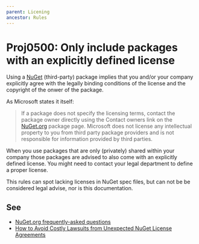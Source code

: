 ```yaml
---
parent: Licening
ancestor: Rules
---
```


# Proj0500: Only include packages with an explicitly defined license
Using a [NuGet](https://www.nuget.org) (third-party) package implies that you
and/or your company explicitly agree with the legally binding conditions of the
license and the copyright of the onwer of the package.

As Microsoft states it itself:
> If a package does not specify the licensing terms, contact the package owner
> directly using the Contact owners link on the [NuGet.org](https://www.nuget.org)
> package page. Microsoft does not license any intellectual property to you
> from third party package providers and is not responsible for information
> provided by third parties.

When you use packages that are only (privately) shared within your company
those packages are advised to also come with an explicitly defined license. You
might need to contact your legal department to define a proper license.

This rules can spot lacking licenses in NuGet spec files, but can not be be
considered legal advise, nor is this documentation.
 
## See
* [NuGet.org frequently-asked questions](https://learn.microsoft.com/nuget/nuget-org/nuget-org-faq#license-terms)
* [How to Avoid Costly Lawsuits from Unexpected NuGet License Agreements](https://blog.inedo.com/nuget/how-to-avoid-costly-lawsuits-from-unexpected-nuget-license-agreements/)
